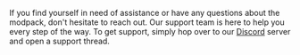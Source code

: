 If you find yourself in need of assistance or have any questions about the modpack, don't hesitate to reach out. Our support team is here to help you every step of the way.
To get support, simply hop over to our [Discord](https://discord.ampznetwork.com) server and open a support thread.
